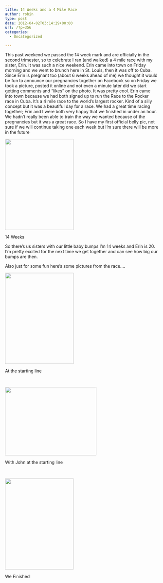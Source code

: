 ```yaml
---
title: 14 Weeks and a 4 Mile Race
author: robin
type: post
date: 2012-04-02T03:14:29+00:00
url: /?p=356
categories:
  - Uncategorized

---
```

This past weekend we passed the 14 week mark and are officially in the second trimester, so to celebrate I ran (and walked) a 4 mile race with my sister, Erin. It was such a nice weekend. Erin came into town on Friday morning and we went to brunch here in St. Louis, then it was off to Cuba. Since Erin is pregnant too (about 6 weeks ahead of me) we thought it would be fun to announce our pregnancies together on Facebook so on Friday we took a picture, posted it online and not even a minute later did we start getting comments and &#8220;likes&#8221; on the photo. It was pretty cool. Erin came into town because we had both signed up to run the Race to the Rocker race in Cuba. It&#8217;s a 4 mile race to the world&#8217;s largest rocker. Kind of a silly concept but it was a beautiful day for a race. We had a great time racing together; Erin and I were both very happy that we finished in under an hour. We hadn&#8217;t really been able to train the way we wanted because of the pregnancies but it was a great race. So I have my first official belly pic, not sure if we will continue taking one each week but I&#8217;m sure there will be more in the future

<div id="attachment_357" style="width: 235px" class="wp-caption aligncenter">
  <a href="http://robinandmike.com/wp-content/uploads/2012/04/photo-1.jpg"><img class="size-medium wp-image-357" title="photo-1" src="http://robinandmike.com/wp-content/uploads/2012/04/photo-1-225x300.jpg" alt="" width="225" height="300" srcset="http://robinandmike.com/wp-content/uploads/2012/04/photo-1-225x300.jpg 225w, http://robinandmike.com/wp-content/uploads/2012/04/photo-1-768x1024.jpg 768w, http://robinandmike.com/wp-content/uploads/2012/04/photo-1.jpg 1224w" sizes="(max-width: 225px) 100vw, 225px" /></a>
  
  <p class="wp-caption-text">
    14 Weeks
  </p>
</div>

So there&#8217;s us sisters with our little baby bumps I&#8217;m 14 weeks and Erin is 20. I&#8217;m pretty excited for the next time we get together and can see how big our bumps are then.

Also just for some fun here&#8217;s some pictures from the race&#8230;.

<div id="attachment_358" style="width: 235px" class="wp-caption aligncenter">
  <a href="http://robinandmike.com/wp-content/uploads/2012/04/IMG_0661.jpg"><img class="size-medium wp-image-358" title="IMG_0661" src="http://robinandmike.com/wp-content/uploads/2012/04/IMG_0661-225x300.jpg" alt="" width="225" height="300" srcset="http://robinandmike.com/wp-content/uploads/2012/04/IMG_0661-225x300.jpg 225w, http://robinandmike.com/wp-content/uploads/2012/04/IMG_0661-768x1024.jpg 768w" sizes="(max-width: 225px) 100vw, 225px" /></a>
  
  <p class="wp-caption-text">
    At the starting line
  </p>
</div>

&nbsp;

<div id="attachment_359" style="width: 310px" class="wp-caption aligncenter">
  <a href="http://robinandmike.com/wp-content/uploads/2012/04/IMG_0665.jpg"><img class="size-medium wp-image-359" title="IMG_0665" src="http://robinandmike.com/wp-content/uploads/2012/04/IMG_0665-300x225.jpg" alt="" width="300" height="225" srcset="http://robinandmike.com/wp-content/uploads/2012/04/IMG_0665-300x225.jpg 300w, http://robinandmike.com/wp-content/uploads/2012/04/IMG_0665-1024x768.jpg 1024w" sizes="(max-width: 300px) 100vw, 300px" /></a>
  
  <p class="wp-caption-text">
    With John at the starting line
  </p>
</div>

&nbsp;

<div id="attachment_360" style="width: 235px" class="wp-caption aligncenter">
  <a href="http://robinandmike.com/wp-content/uploads/2012/04/IMG_0672.jpg"><img class="size-medium wp-image-360" title="IMG_0672" src="http://robinandmike.com/wp-content/uploads/2012/04/IMG_0672-225x300.jpg" alt="" width="225" height="300" srcset="http://robinandmike.com/wp-content/uploads/2012/04/IMG_0672-225x300.jpg 225w, http://robinandmike.com/wp-content/uploads/2012/04/IMG_0672-768x1024.jpg 768w" sizes="(max-width: 225px) 100vw, 225px" /></a>
  
  <p class="wp-caption-text">
    We Finished
  </p>
</div>

&nbsp;